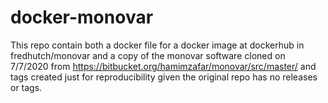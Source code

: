 # docker-monovar

This repo contain both a docker file for a docker image at dockerhub in fredhutch/monovar and a copy of the monovar software cloned on 7/7/2020 from https://bitbucket.org/hamimzafar/monovar/src/master/ and tags created just for reproducibility given the original repo has no releases or tags.  
